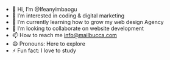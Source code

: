 - 👋 Hi, I’m @Ifeanyimbaogu
- 👀 I’m interested in coding & digital marketing
- 🌱 I’m currently learning how to grow my web design Agency 
- 💞️ I’m looking to collaborate on website development
- 📫 How to reach me info@mailbucca.com
- 😄 Pronouns: Here to explore
- ⚡ Fun fact: I love to study

<!---
Ifeanyimbaogu/Ifeanyimbaogu is a ✨ special ✨ repository because its `README.md` (this file) appears on your GitHub profile.
You can click the Preview link to take a look at your changes.
--->
